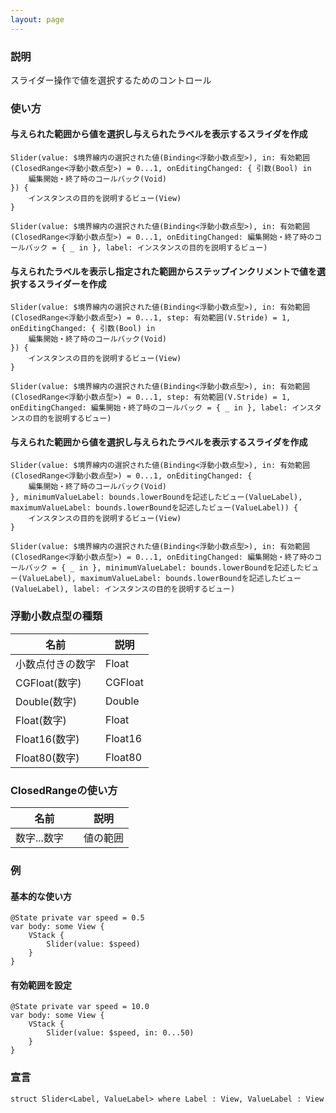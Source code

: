 ```yaml
---
layout: page
---
```


### 説明

スライダー操作で値を選択するためのコントロール

### 使い方

#### 与えられた範囲から値を選択し与えられたラベルを表示するスライダを作成

    Slider(value: $境界線内の選択された値(Binding<浮動小数点型>), in: 有効範囲(ClosedRange<浮動小数点型>) = 0...1, onEditingChanged: { 引数(Bool) in
        編集開始・終了時のコールバック(Void)
    }) {
        インスタンスの目的を説明するビュー(View)
    }

    Slider(value: $境界線内の選択された値(Binding<浮動小数点型>), in: 有効範囲(ClosedRange<浮動小数点型>) = 0...1, onEditingChanged: 編集開始・終了時のコールバック = { _ in }, label: インスタンスの目的を説明するビュー)

#### 与えられたラベルを表示し指定された範囲からステップインクリメントで値を選択するスライダーを作成

    Slider(value: $境界線内の選択された値(Binding<浮動小数点型>), in: 有効範囲(ClosedRange<浮動小数点型>) = 0...1, step: 有効範囲(V.Stride) = 1, onEditingChanged: { 引数(Bool) in
        編集開始・終了時のコールバック(Void)
    }) {
        インスタンスの目的を説明するビュー(View)
    }

    Slider(value: $境界線内の選択された値(Binding<浮動小数点型>), in: 有効範囲(ClosedRange<浮動小数点型>) = 0...1, step: 有効範囲(V.Stride) = 1, onEditingChanged: 編集開始・終了時のコールバック = { _ in }, label: インスタンスの目的を説明するビュー)

#### 与えられた範囲から値を選択し与えられたラベルを表示するスライダを作成

    Slider(value: $境界線内の選択された値(Binding<浮動小数点型>), in: 有効範囲(ClosedRange<浮動小数点型>) = 0...1, onEditingChanged: {
        編集開始・終了時のコールバック(Void)
    }, minimumValueLabel: bounds.lowerBoundを記述したビュー(ValueLabel), maximumValueLabel: bounds.lowerBoundを記述したビュー(ValueLabel)) {
        インスタンスの目的を説明するビュー(View)
    }

    Slider(value: $境界線内の選択された値(Binding<浮動小数点型>), in: 有効範囲(ClosedRange<浮動小数点型>) = 0...1, onEditingChanged: 編集開始・終了時のコールバック = { _ in }, minimumValueLabel: bounds.lowerBoundを記述したビュー(ValueLabel), maximumValueLabel: bounds.lowerBoundを記述したビュー(ValueLabel), label: インスタンスの目的を説明するビュー)

### 浮動小数点型の種類

| 名前          | 説明      |
| ----------- | ------- |
| 小数点付きの数字    | Float   |
| CGFloat(数字) | CGFloat |
| Double(数字)  | Double  |
| Float(数字)   | Float   |
| Float16(数字) | Float16 |
| Float80(数字) | Float80 |

### ClosedRangeの使い方

| 名前       | 説明   |
| -------- | ---- |
| 数字...数字　 | 値の範囲 |

### 例

#### 基本的な使い方

    @State private var speed = 0.5
    var body: some View {
        VStack {
            Slider(value: $speed)
        }
    }

#### 有効範囲を設定

    @State private var speed = 10.0
    var body: some View {
        VStack {
            Slider(value: $speed, in: 0...50)
        }
    }


### 宣言

    struct Slider<Label, ValueLabel> where Label : View, ValueLabel : View
